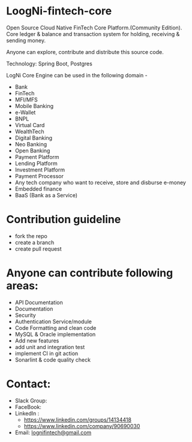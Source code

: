 # LoogNi-fintech-core
Open Source Cloud Native FinTech Core Platform.(Community Edition).
Core ledger &amp; balance and transaction system for holding, receiving &amp; sending money.

Anyone can explore, contribute and distribute this source code. 

Technology: Spring Boot, Postgres

LogNi Core Engine can be used in the following domain - 
- Bank
- FinTech
- MFI/MFS
- Mobile Banking
- e-Wallet
- BNPL
- Virtual Card
- WealthTech
- Digital Banking
- Neo Banking
- Open Banking
- Payment Platform
- Lending Platform
- Investment Platform
- Payment Processor
- Any tech company who want to receive, store and disburse e-money
- Embedded finance
- BaaS (Bank as a Service)

# Contribution guideline
- fork the repo
- create a branch
- create pull request

# Anyone can contribute following areas:

- API Documentation
- Documentation
- Security 
- Authentication Service/module
- Code Formatting and clean code
- MySQL & Oracle implementation
- Add new features
- add unit and integration test
- implement CI in git action
- Sonarlint & code quality check

# Contact:
- Slack Group:
- FaceBook: 
- LinkedIn :
    - https://www.linkedin.com/groups/14134418
    - https://www.linkedin.com/company/90690030
- Email: lognifintech@gmail.com



